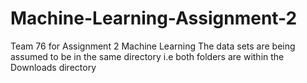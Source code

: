# Machine-Learning-Assignment-2
Team 76 for Assignment 2 Machine Learning
The data sets are being assumed to be in the same directory i.e both folders are within the Downloads directory
